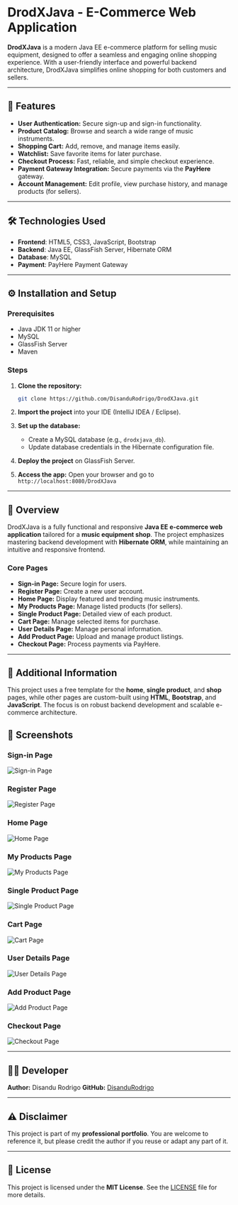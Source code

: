 # DrodXJava - E-Commerce Web Application

**DrodXJava** is a modern Java EE e-commerce platform for selling music equipment, designed to offer a seamless and engaging online shopping experience. With a user-friendly interface and powerful backend architecture, DrodXJava simplifies online shopping for both customers and sellers.

---

## 🚀 Features

* **User Authentication:** Secure sign-up and sign-in functionality.
* **Product Catalog:** Browse and search a wide range of music instruments.
* **Shopping Cart:** Add, remove, and manage items easily.
* **Watchlist:** Save favorite items for later purchase.
* **Checkout Process:** Fast, reliable, and simple checkout experience.
* **Payment Gateway Integration:** Secure payments via the **PayHere** gateway.
* **Account Management:** Edit profile, view purchase history, and manage products (for sellers).

---

## 🛠️ Technologies Used

* **Frontend**:  HTML5, CSS3, JavaScript, Bootstrap
* **Backend**: Java EE, GlassFish Server, Hibernate ORM
* **Database**: MySQL
* **Payment**: PayHere Payment Gateway

---

## ⚙️ Installation and Setup

### Prerequisites

* Java JDK 11 or higher
* MySQL
* GlassFish Server
* Maven

### Steps

1. **Clone the repository:**

   ```bash
   git clone https://github.com/DisanduRodrigo/DrodXJava.git
   ```
2. **Import the project** into your IDE (IntelliJ IDEA / Eclipse).
3. **Set up the database:**

   * Create a MySQL database (e.g., `drodxjava_db`).
   * Update database credentials in the Hibernate configuration file.
4. **Deploy the project** on GlassFish Server.
5. **Access the app:** Open your browser and go to
   `http://localhost:8080/DrodXJava`

---

## 🧩 Overview

DrodXJava is a fully functional and responsive **Java EE e-commerce web application** tailored for a **music equipment shop**. The project emphasizes mastering backend development with **Hibernate ORM**, while maintaining an intuitive and responsive frontend.

### Core Pages

* **Sign-in Page:** Secure login for users.
* **Register Page:** Create a new user account.
* **Home Page:** Display featured and trending music instruments.
* **My Products Page:** Manage listed products (for sellers).
* **Single Product Page:** Detailed view of each product.
* **Cart Page:** Manage selected items for purchase.
* **User Details Page:** Manage personal information.
* **Add Product Page:** Upload and manage product listings.
* **Checkout Page:** Process payments via PayHere.

---

## 📄 Additional Information

This project uses a free template for the **home**, **single product**, and **shop** pages, while other pages are custom-built using **HTML**, **Bootstrap**, and **JavaScript**. The focus is on robust backend development and scalable e-commerce architecture.

## 📸 Screenshots

### Sign-in Page
![Sign-in Page](screenshots/signin.png)

### Register Page
![Register Page](screenshots/register.png)

### Home Page
![Home Page](screenshots/homepage.png)

### My Products Page
![My Products Page](screenshots/myproducts.png)

### Single Product Page
![Single Product Page](screenshots/singleproduct.png)

### Cart Page
![Cart Page](screenshots/cart.png)

### User Details Page
![User Details Page](screenshots/userdetail.png)

### Add Product Page
![Add Product Page](screenshots/addproduct.png)

### Checkout Page
![Checkout Page](screenshots/checkout.png)

---

## 🧑‍💻 Developer

**Author:** Disandu Rodrigo
**GitHub:** [DisanduRodrigo](https://github.com/DisanduRodrigo)

---

## ⚠️ Disclaimer

This project is part of my **professional portfolio**. You are welcome to reference it, but please credit the author if you reuse or adapt any part of it.

---

## 📜 License

This project is licensed under the **MIT License**.
See the [LICENSE](LICENSE) file for more details.
